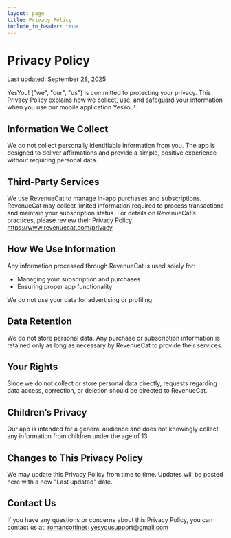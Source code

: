 ```yaml
---
layout: page
title: Privacy Policy
include_in_header: true
---
```



# Privacy Policy

Last updated: September 28, 2025

YesYou! ("we", "our", "us") is committed to protecting your privacy. This Privacy Policy explains how we collect, use, and safeguard your information when you use our mobile application YesYou!.

## Information We Collect

We do not collect personally identifiable information from you.
The app is designed to deliver affirmations and provide a simple, positive experience without requiring personal data.

## Third-Party Services

We use RevenueCat to manage in-app purchases and subscriptions. RevenueCat may collect limited information required to process transactions and maintain your subscription status.
For details on RevenueCat’s practices, please review their Privacy Policy: https://www.revenuecat.com/privacy

## How We Use Information

Any information processed through RevenueCat is used solely for:

- Managing your subscription and purchases
- Ensuring proper app functionality

We do not use your data for advertising or profiling.

## Data Retention

We do not store personal data. Any purchase or subscription information is retained only as long as necessary by RevenueCat to provide their services.

## Your Rights

Since we do not collect or store personal data directly, requests regarding data access, correction, or deletion should be directed to RevenueCat.

## Children’s Privacy

Our app is intended for a general audience and does not knowingly collect any information from children under the age of 13.

## Changes to This Privacy Policy

We may update this Privacy Policy from time to time. Updates will be posted here with a new "Last updated" date.

## Contact Us

If you have any questions or concerns about this Privacy Policy, you can contact us at:
romancottinet+yesyousupport@gmail.com